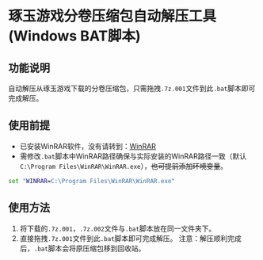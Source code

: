 # 琢玉游戏分卷压缩包自动解压工具 (Windows BAT脚本)

## 功能说明
自动解压从琢玉游戏下载的分卷压缩包，只需拖拽`.7z.001`文件到此`.bat`脚本即可完成解压。

## 使用前提
- 已安装WinRAR软件，没有请转到：[WinRAR](https://www.win-rar.com)
- 需修改`.bat`脚本中WinRAR路径确保与实际安装的WinRAR路径一致（默认`C:\Program Files\WinRAR\WinRAR.exe`），~~也可提前添加环境变量~~。
```bat
set "WINRAR=C:\Program Files\WinRAR\WinRAR.exe"
```

## 使用方法
1. 将下载的`.7z.001`，`.7z.002`文件与`.bat`脚本放在同一文件夹下。
2. 直接拖拽`.7z.001`文件到此`.bat`脚本即可完成解压。
注意：解压顺利完成后，`.bat`脚本会将原压缩包移到回收站。
